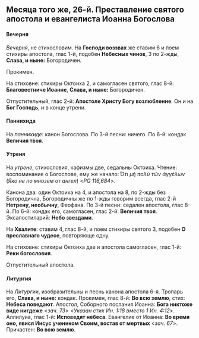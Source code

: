 
## Месяца того же, 26-й. Преставление святого апостола и евангелиста Иоанна Богослова  

#### Вечерня

*Вечерня*, не стихословим. На **Господи воззвах** же ставим 6 и поем стихиры апостола, глас 1-й, 
подобен **Небесных чинов**, 3 по 2-жды, **Слава, и ныне:** Богородичен. 

Прокимен.

На стиховне: стихиры Октоиха 2, и самогласен святого, глас 8-й: **Благовестниче Иоанне**, 
**Слава, и ныне:** Богородичен.

Отпустительный, глас 2-й: **Апостоле Христу Богу возлюбленне**. 
Он и на **Бог Господь**, и в конце утрени.

#### Паннихида

На *паннихиде*: канон Богослова. 
По 3-й песни: ничего. 
По 6-й: кондак **Величия твоя**. 

#### Утреня

На *утрене*, стихословия, кафизмы две, седальны Октоиха. Чтение: воспоминание о Богослове, 
ему же начало: *̔́Οτι μὴ πολὺ τῶν ἀγγέλων* (*Яко не по мнозем от ангел*) <*PG 116,684*>.  

Канона два: один Октоиха на 4, и апостола на 8, по 2-жды без Богородична, Богородичны же по 1-жды говорим всегда, 
глас 2-й **Нетрену, необычну**, Феофана. 
По 3-й песни: седален апостола, глас 8-й. 
По 6-й: кондак его, самогласен, глас 2-й: **Величия твоя**. 
Эксапостиларий: **Небо звездами**.

На **Хвалите**: ставим 4, глас 8-й, и поем стихиры святого 3, подобен **О преславнаго чудесе**, повторяюще одну.

На стиховне: стихиры Октоиха две и апостола самогласен, глас 1-й: **Реки богословия**. 

Отпустительный апостола. 

#### Литургия

На *Литургии*, изобразительны и песнь канона апостола 6-я. Тропарь его, **Слава, и ныне:** кондак. 
Прокимен, глас 8-й: **Во всю землю**, стих: **Небеса поведают**. 
Апостол, Соборного послания Иоанна: **Бога никтоже виде нигдеже** <*зач. 73*> 
<*Указан стих Ин. 1:18 вместо 1 Ин. 4:12*>.
Аллилуиа, глас 1-й: **Исповедят небеса**. 
Евангелие от Иоанна: **Во время оно, явися Иисус учеником Своим, востав от мертвых** <*зач. 67*>. 
Причастен: **Во всю землю**. 
